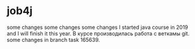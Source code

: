 # job4j
some changes
some changes
some changes
I started java course in 2019 and I will finish it this year.
В курсе производилась работа с веткамы git.
some changes in branch task 165639.